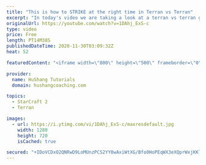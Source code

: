 ```yaml
---
title: "This is how to STRIKE at the right time in Terran vs Terran"
excerpt: "In today's video we are taking a look at a terran vs terran game I played that showcases some patience and how I like to calculate when it's the correct time to attack!  Coaching -------------------------------------------------------------------------- Website: https://www.hushangcoaching.com  Interested"
originalUrl: https://youtube.com/watch?v=1DAhj_ExS-c
type: video
price: Free
length: PT14M38S
publishedDateTime: 2020-11-30T03:09:32Z
heat: 52

featuredContent: "<iframe width=\"800\" height=\"500\" frameborder=\"0\" src=\"https://www.youtube.com/embed/1DAhj_ExS-c\" allow=\"accelerometer; autoplay; encrypted-media; gyroscope; picture-in-picture\" allowfullscreen></iframe>"

provider:
  name: HuShang Tutorials
  domain: hushangcoaching.com

topics:
  - StarCraft 2
  - Terran

images:
  - url: https://i.ytimg.com/vi/1DAhj_ExS-c/maxresdefault.jpg
    width: 1280
    height: 720
    isCached: true

secured: "+IDoVCDxO2QNRwD9LoMUnzPCS2YY0wAxiWtXG/Bfo0HoPEqWX3eXQprWxjKKlRjOMGq1U0FjYtxKc0VspYBQ73QT5XS9spEVCJONK8/GWCcKtegyNic13z8zJtmaTkrvUBEpLei4bnUP+O+Eclv092Cndxi0kYMGCZBzA0f7Gi5fqUwkMKSfLl/QdHbAYd3QGFvdBIOgHXDQV2ZdSPzWard6tUOmxwN2+DbRwbi2GiZYavQ3yT9cYZ2OFkYVLKqg41l4BDOA8w1ycRF8eKtZkFhS46Y7V8wSVu1hmEeyP+20z63nLbmX9epo3r3/VZ0lJItzQYFKrt5vQ2mDW5KzZXCRfUFsexOESTY/3/wMHUKF+ZsL8Xeym49yUq1VyUmehQ/g1M11PNHjyUkz6EN6kFpX2fwfVlHseAKV10VkdqQ=;5kymZjTAvDKTu8MbkyD8VQ=="
---
```


